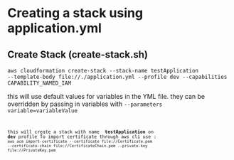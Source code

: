 # Creating a stack using application.yml

## Create Stack (create-stack.sh)
<code>aws cloudformation create-stack --stack-name testApplication --template-body file://./application.yml --profile dev --capabilities CAPABILITY_NAMED_IAM </code> <br>

this will use default values for variables in the YML file. they can be overridden by passing in variables with  <code>--parameters variable=variableValue<code> <br>

this will create a stack with name <b> testApplication</b> on <b>dev</b> profile
To import certificate through aws cli use :
<code>
aws acm import-certificate --certificate file://Certificate.pem
                                 --certificate-chain file://CertificateChain.pem
                                 --private-key file://PrivateKey.pem
</code>
